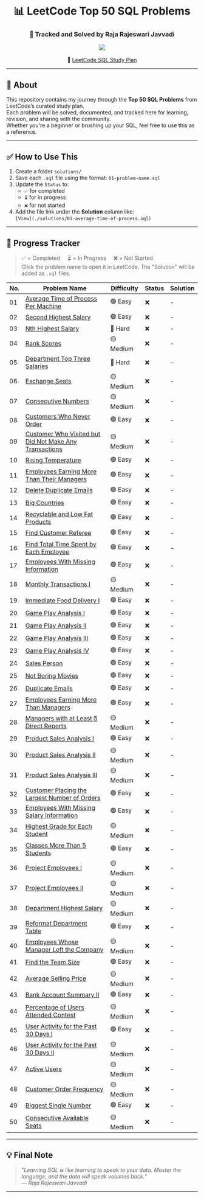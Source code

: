 <h1 align="center">📊 LeetCode Top 50 SQL Problems</h1>
<h3 align="center">🧠 Tracked and Solved by Raja Rajeswari Javvadi</h3>

<p align="center">
  <img src="https://img.shields.io/badge/Progress-0%2F50-lightgrey?style=for-the-badge" />
  <br><br>
  📌 <a href="https://leetcode.com/study-plan/top-sql-50/">LeetCode SQL Study Plan</a>
</p>

---

## 📌 About

This repository contains my journey through the **Top 50 SQL Problems** from LeetCode’s curated study plan.  
Each problem will be solved, documented, and tracked here for learning, revision, and sharing with the community.  
Whether you're a beginner or brushing up your SQL, feel free to use this as a reference.

---

## ✅ How to Use This

1. Create a folder `solutions/`  
2. Save each `.sql` file using the format: `01-problem-name.sql`  
3. Update the `Status` to:
   - `✅` for completed
   - `⏳` for in progress
   - `❌` for not started  
4. Add the file link under the **Solution** column like:  
   `[View](./solutions/01-average-time-of-process.sql)`

---

## 🚀 Progress Tracker

> ✅ = Completed &nbsp;&nbsp;&nbsp; ⏳ = In Progress &nbsp;&nbsp;&nbsp; ❌ = Not Started  
> Click the problem name to open it in LeetCode. The "Solution" will be added as `.sql` files.

| No. | Problem Name | Difficulty | Status | Solution |
|-----|--------------|------------|--------|----------|
| 01 | [Average Time of Process Per Machine](https://leetcode.com/problems/average-time-of-process-per-machine/) | 🟢 Easy | ❌ | - |
| 02 | [Second Highest Salary](https://leetcode.com/problems/second-highest-salary/) | 🟢 Easy | ❌ | - |
| 03 | [Nth Highest Salary](https://leetcode.com/problems/nth-highest-salary/) | 🔴 Hard | ❌ | - |
| 04 | [Rank Scores](https://leetcode.com/problems/rank-scores/) | 🟡 Medium | ❌ | - |
| 05 | [Department Top Three Salaries](https://leetcode.com/problems/department-top-three-salaries/) | 🔴 Hard | ❌ | - |
| 06 | [Exchange Seats](https://leetcode.com/problems/exchange-seats/) | 🟡 Medium | ❌ | - |
| 07 | [Consecutive Numbers](https://leetcode.com/problems/consecutive-numbers/) | 🟡 Medium | ❌ | - |
| 08 | [Customers Who Never Order](https://leetcode.com/problems/customers-who-never-order/) | 🟢 Easy | ❌ | - |
| 09 | [Customer Who Visited but Did Not Make Any Transactions](https://leetcode.com/problems/customer-who-visited-but-did-not-make-any-transactions/) | 🟡 Medium | ❌ | - |
| 10 | [Rising Temperature](https://leetcode.com/problems/rising-temperature/) | 🟢 Easy | ❌ | - |
| 11 | [Employees Earning More Than Their Managers](https://leetcode.com/problems/employees-earning-more-than-their-managers/) | 🟢 Easy | ❌ | - |
| 12 | [Delete Duplicate Emails](https://leetcode.com/problems/delete-duplicate-emails/) | 🟢 Easy | ❌ | - |
| 13 | [Big Countries](https://leetcode.com/problems/big-countries/) | 🟢 Easy | ❌ | - |
| 14 | [Recyclable and Low Fat Products](https://leetcode.com/problems/recyclable-and-low-fat-products/) | 🟢 Easy | ❌ | - |
| 15 | [Find Customer Referee](https://leetcode.com/problems/find-customer-referee/) | 🟢 Easy | ❌ | - |
| 16 | [Find Total Time Spent by Each Employee](https://leetcode.com/problems/find-total-time-spent-by-each-employee/) | 🟢 Easy | ❌ | - |
| 17 | [Employees With Missing Information](https://leetcode.com/problems/employees-with-missing-information/) | 🟢 Easy | ❌ | - |
| 18 | [Monthly Transactions I](https://leetcode.com/problems/monthly-transactions-i/) | 🟡 Medium | ❌ | - |
| 19 | [Immediate Food Delivery I](https://leetcode.com/problems/immediate-food-delivery-i/) | 🟢 Easy | ❌ | - |
| 20 | [Game Play Analysis I](https://leetcode.com/problems/game-play-analysis-i/) | 🟢 Easy | ❌ | - |
| 21 | [Game Play Analysis II](https://leetcode.com/problems/game-play-analysis-ii/) | 🟢 Easy | ❌ | - |
| 22 | [Game Play Analysis III](https://leetcode.com/problems/game-play-analysis-iii/) | 🟢 Easy | ❌ | - |
| 23 | [Game Play Analysis IV](https://leetcode.com/problems/game-play-analysis-iv/) | 🟢 Easy | ❌ | - |
| 24 | [Sales Person](https://leetcode.com/problems/sales-person/) | 🟢 Easy | ❌ | - |
| 25 | [Not Boring Movies](https://leetcode.com/problems/not-boring-movies/) | 🟢 Easy | ❌ | - |
| 26 | [Duplicate Emails](https://leetcode.com/problems/duplicate-emails/) | 🟢 Easy | ❌ | - |
| 27 | [Employees Earning More Than Managers](https://leetcode.com/problems/employees-earning-more-than-their-managers/) | 🟢 Easy | ❌ | - |
| 28 | [Managers with at Least 5 Direct Reports](https://leetcode.com/problems/managers-with-at-least-5-direct-reports/) | 🟡 Medium | ❌ | - |
| 29 | [Product Sales Analysis I](https://leetcode.com/problems/product-sales-analysis-i/) | 🟢 Easy | ❌ | - |
| 30 | [Product Sales Analysis II](https://leetcode.com/problems/product-sales-analysis-ii/) | 🟡 Medium | ❌ | - |
| 31 | [Product Sales Analysis III](https://leetcode.com/problems/product-sales-analysis-iii/) | 🟡 Medium | ❌ | - |
| 32 | [Customer Placing the Largest Number of Orders](https://leetcode.com/problems/customer-placing-the-largest-number-of-orders/) | 🟢 Easy | ❌ | - |
| 33 | [Employees With Missing Salary Information](https://leetcode.com/problems/employees-with-missing-salary-information/) | 🟢 Easy | ❌ | - |
| 34 | [Highest Grade for Each Student](https://leetcode.com/problems/highest-grade-for-each-student/) | 🟡 Medium | ❌ | - |
| 35 | [Classes More Than 5 Students](https://leetcode.com/problems/classes-more-than-5-students/) | 🟢 Easy | ❌ | - |
| 36 | [Project Employees I](https://leetcode.com/problems/project-employees-i/) | 🟡 Medium | ❌ | - |
| 37 | [Project Employees II](https://leetcode.com/problems/project-employees-ii/) | 🟡 Medium | ❌ | - |
| 38 | [Department Highest Salary](https://leetcode.com/problems/department-highest-salary/) | 🟡 Medium | ❌ | - |
| 39 | [Reformat Department Table](https://leetcode.com/problems/reformat-department-table/) | 🟢 Easy | ❌ | - |
| 40 | [Employees Whose Manager Left the Company](https://leetcode.com/problems/employees-whose-manager-left-the-company/) | 🟡 Medium | ❌ | - |
| 41 | [Find the Team Size](https://leetcode.com/problems/find-the-team-size/) | 🟢 Easy | ❌ | - |
| 42 | [Average Selling Price](https://leetcode.com/problems/average-selling-price/) | 🟡 Medium | ❌ | - |
| 43 | [Bank Account Summary II](https://leetcode.com/problems/bank-account-summary-ii/) | 🟢 Easy | ❌ | - |
| 44 | [Percentage of Users Attended Contest](https://leetcode.com/problems/percentage-of-users-attended-contest/) | 🟡 Medium | ❌ | - |
| 45 | [User Activity for the Past 30 Days I](https://leetcode.com/problems/user-activity-for-the-past-30-days-i/) | 🟢 Easy | ❌ | - |
| 46 | [User Activity for the Past 30 Days II](https://leetcode.com/problems/user-activity-for-the-past-30-days-ii/) | 🟡 Medium | ❌ | - |
| 47 | [Active Users](https://leetcode.com/problems/active-users/) | 🟡 Medium | ❌ | - |
| 48 | [Customer Order Frequency](https://leetcode.com/problems/customer-order-frequency/) | 🟡 Medium | ❌ | - |
| 49 | [Biggest Single Number](https://leetcode.com/problems/biggest-single-number/) | 🟢 Easy | ❌ | - |
| 50 | [Consecutive Available Seats](https://leetcode.com/problems/consecutive-available-seats/) | 🟡 Medium | ❌ | - |

---

## 💡 Final Note

> _"Learning SQL is like learning to speak to your data. Master the language, and the data will speak volumes back."_  
> — *Raja Rajeswari Javvadi*

---

